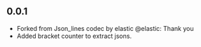 ## 0.0.1
- Forked from Json_lines codec by elastic @elastic: Thank you
- Added bracket counter to extract jsons.
